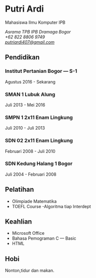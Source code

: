 # Putri Ardi
Mahasiswa Ilmu Komputer IPB

*Asrama TPB IPB Dramaga Bogor<br>
+62 822 8806 9749<br>
putriardi407@gmail.com*
## Pendidikan
### Institut Pertanian Bogor — S-1
Agustus 2016 - Sekarang
### SMAN 1 Lubuk Alung
Juli 2013 - Mei 2016
### SMPN 1 2x11 Enam Lingkung
Juli 2010 - Juli 2013
### SDN 02 2x11 Enam Lingkung
Februari 2008 - Juli 2010
### SDN Kedung Halang 1 Bogor
Juli 2004 - Februari 2008
## Pelatihan
- Olimpiade Matematika
- TOEFL Course
-Algoritma tiap Interdept
## Keahlian
- Microsoft Office
- Bahasa Pemograman C — Basic
- HTML
## Hobi
Nonton,tidur dan makan.
